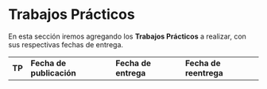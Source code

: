 Trabajos Prácticos
=========================

En esta sección iremos agregando los **Trabajos Prácticos** a realizar, con sus
respectivas fechas de entrega.

<table class="table table-striped">
  <tbody id="tabla-trabajos">
    <tr>
      <td><strong>TP</strong></td>
      <td><strong>Fecha de publicación</strong></td>
      <td><strong>Fecha de entrega</strong></td>
      <td><strong>Fecha de reentrega</strong></td>
    </tr>
  </tbody>
</table>

<h4 id="trabajo"></h4>

<script src="{{ '/assets/js/publicacion_tps.js' | relative_url }}"></script>